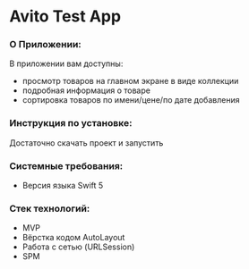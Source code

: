 # Avito Test App

### О Приложении:
В приложении вам доступны:
- просмотр товаров на главном экране в виде коллекции
- подробная информация о товаре
- сортировка товаров по имени/цене/по дате добавления

### Инструкция по установке:
Достаточно скачать проект и запустить

### Системные требования:
- Версия языка Swift 5

### Стек технологий:
- MVP
- Вёрстка кодом AutoLayout
- Работа с сетью (URLSession)
- SPM
